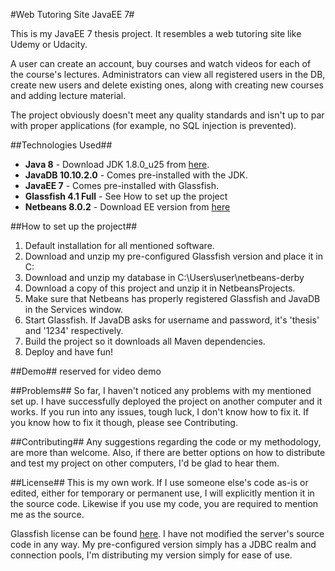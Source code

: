 #Web Tutoring Site JavaEE 7#

This is my JavaEE 7 thesis project. It resembles a web tutoring site like Udemy or Udacity.

A user can create an account, buy courses and watch videos for each of the course's lectures. Administrators can view all registered users in the DB, create new users and delete existing ones, along with creating new courses and adding lecture material.

The project obviously doesn't meet any quality standards and isn't up to par with proper applications (for example, no SQL injection is prevented).

##Technologies Used##
- **Java 8** - Download JDK 1.8.0_u25 from [here](http://www.oracle.com/technetwork/java/javase/downloads/index-jsp-138363.html).
- **JavaDB 10.10.2.0** - Comes pre-installed with the JDK.
- **JavaEE 7** - Comes pre-installed with Glassfish.
- **Glassfish 4.1 Full** - See How to set up the project
- **Netbeans 8.0.2** - Download EE version from [here](https://netbeans.org/downloads/)

##How to set up the project##
1. Default installation for all mentioned software.
2. Download and unzip my pre-configured Glassfish version and place it in C:
3. Download and unzip my database in C:\Users\user\netbeans-derby
4. Download a copy of this project and unzip it in NetbeansProjects.
5. Make sure that Netbeans has properly registered Glassfish and JavaDB in the Services window.
6. Start Glassfish. If JavaDB asks for username and password, it's 'thesis' and '1234' respectively.
7. Build the project so it downloads all Maven dependencies.
8. Deploy and have fun!

##Demo##
reserved for video demo

##Problems##
So far, I haven't noticed any problems with my mentioned set up. I have successfully deployed the project on another computer and it works. If you run into any issues, tough luck, I don't know how to fix it. If you know how to fix it though, please see Contributing.

##Contributing##
Any suggestions regarding the code or my methodology, are more than welcome. Also, if there are better options on how to distribute and test my project on other computers, I'd be glad to hear them.

##License##
This is my own work. If I use someone else's code as-is or edited, either for temporary or permanent use, I will explicitly mention it in the source code. Likewise if you use my code, you are required to mention me as the source.

Glassfish license can be found [here](https://glassfish.java.net/license.html). I have not modified the server's source code in any way. My pre-configured version simply has a JDBC realm and connection pools, I'm distributing my version simply for ease of use.
